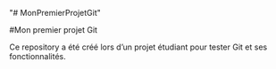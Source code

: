 "# MonPremierProjetGit" 


#Mon premier projet Git

Ce repository a été créé lors d’un projet étudiant pour tester Git et ses fonctionnalités.
